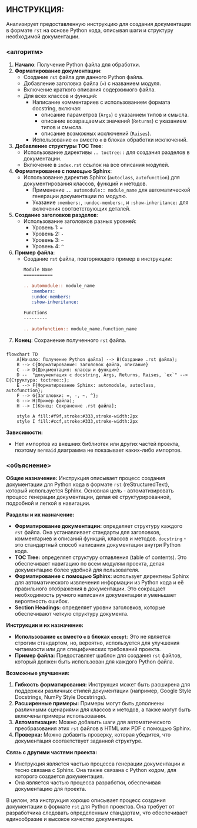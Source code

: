 ## ИНСТРУКЦИЯ:

Анализирует предоставленную инструкцию для создания документации в формате `rst` на основе Python кода, описывая шаги и структуру необходимой документации.

### <алгоритм>

1. **Начало**: Получение Python файла для обработки.
2. **Форматирование документации**:
   - Создание `rst` файла для данного Python файла.
   - Добавление заголовка файла (`=`) с названием модуля.
   - Включение краткого описания содержимого файла.
   - Для всех классов и функций:
     - Написание комментариев с использованием формата docstring, включая:
       - описание параметров (`Args`) с указанием типов и смысла.
       - описание возвращаемых значений (`Returns`) с указанием типов и смысла.
       - описание возможных исключений (`Raises`).
     - Использование `ex` вместо `e` в блоках обработки исключений.
3. **Добавление структуры TOC Tree**:
   - Использование директивы `.. toctree::` для создания разделов в документации.
   -  Включение в `index.rst` ссылок на все описания модулей.
4. **Форматирование с помощью Sphinx**:
   - Использование директив Sphinx (`autoclass`, `autofunction`) для документирования классов, функций и методов.
     - Применение `.. automodule:: module_name` для автоматической генерации документации по модулю.
     - Указание `:members:`, `:undoc-members:`, и `:show-inheritance:` для включения соответствующих деталей.
5. **Создание заголовков разделов**:
   - Использование заголовков разных уровней:
     - Уровень 1: `=`
     - Уровень 2: `-`
     - Уровень 3: `~`
     - Уровень 4: `^`
6. **Пример файла**:
   - Создание `rst` файла, повторяющего пример в инструкции:
     ```rst
     Module Name
     ===========

     .. automodule:: module_name
        :members:
        :undoc-members:
        :show-inheritance:

     Functions
     ---------

     .. autofunction:: module_name.function_name
     ```
7. **Конец**: Сохранение полученного `rst` файла.

### <mermaid>

```mermaid
flowchart TD
    A[Начало: Получение Python файла] --> B(Создание .rst файла);
    B --> C{Форматирование: заголовок файла, описание}
    C --> D{Документация: классы и функции}
    D --  "документация с docstring, Args, Returns, Raises, `ex`" --> E{Структура: toctree::};
    E --> F{Форматирование Sphinx: automodule, autoclass, autofunction};
    F --> G{Заголовки: =, -, ~, ^};
    G --> H(Пример файла);
    H --> I[Конец: Сохранение .rst файла];

    style A fill:#f9f,stroke:#333,stroke-width:2px
    style I fill:#ccf,stroke:#333,stroke-width:2px
```
**Зависимости:**
- Нет импортов из внешних библиотек или других частей проекта, поэтому `mermaid` диаграмма не показывает каких-либо импортов.

### <объяснение>

**Общее назначение:**
Инструкция описывает процесс создания документации для Python кода в формате `rst` (reStructuredText), который используется Sphinx. Основная цель - автоматизировать процесс генерации документации, делая её структурированной, подробной и легкой в навигации.

**Разделы и их назначение:**

- **Форматирование документации:** определяет структуру каждого `rst` файла. Она устанавливает стандарты для заголовков, комментариев и описаний функций, классов и методов. `docstring` - это стандартный способ написания документации внутри Python кода.
- **TOC Tree:** определяет структуру оглавления (table of contents). Это обеспечивает навигацию по всем модулям проекта, делая документацию более удобной для пользователя.
- **Форматирование с помощью Sphinx:** использует директивы Sphinx для автоматического извлечения информации из Python кода и её правильного отображения в документации. Это сокращает необходимость ручного написания документации и уменьшает вероятность ошибок.
- **Section Headings:** определяет уровни заголовков, которые обеспечивают четкую структуру документа.

**Инструкции и их назначение:**

- **Использование `ex` вместо `e` в блоках `except`**: Это не является строгим стандартом, но, вероятно, используется для улучшения читаемости или для специфических требований проекта.
- **Пример файла:**  Предоставляет шаблон для создания `rst` файлов, который должен быть использован для каждого Python файла.

**Возможные улучшения:**

1. **Гибкость форматирования:** Инструкция может быть расширена для поддержки различных стилей документации (например, Google Style Docstrings, NumPy Style Docstrings).
2. **Расширенные примеры:** Примеры могут быть дополнены различными сценариями для классов и методов, а также могут быть включены примеры использования.
3. **Автоматизация:** Можно добавить шаги для автоматического преобразования этих `rst` файлов в HTML или PDF с помощью Sphinx.
4. **Проверка:** Можно добавить проверку, которая убедится, что документация соответствует заданной структуре.

**Связь с другими частями проекта:**

- Инструкция является частью процесса генерации документации и тесно связана с Sphinx. Она также связана с Python кодом, для которого создается документация.
- Она является частью процесса разработки, обеспечивая документацию для проекта.

В целом, эта инструкция хорошо описывает процесс создания документации в формате `rst` для Python проектов. Она требует от разработчика следовать определенным стандартам, что обеспечивает единообразие и высокое качество документации.